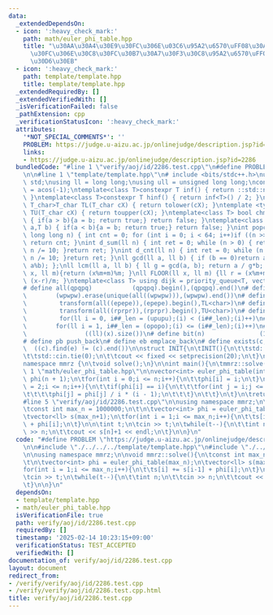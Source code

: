 ```yaml
---
data:
  _extendedDependsOn:
  - icon: ':heavy_check_mark:'
    path: math/euler_phi_table.hpp
    title: "\u30AA\u30A4\u30E9\u30FC\u306E\u03C6\u95A2\u6570\uFF08\u30AA\u30A4\u30E9\
      \u30FC\u306E\u30C8\u30FC\u30B7\u30A7\u30F3\u30C8\u95A2\u6570\uFF09\u30C6\u30FC\
      \u30D6\u30EB"
  - icon: ':heavy_check_mark:'
    path: template/template.hpp
    title: template/template.hpp
  _extendedRequiredBy: []
  _extendedVerifiedWith: []
  _isVerificationFailed: false
  _pathExtension: cpp
  _verificationStatusIcon: ':heavy_check_mark:'
  attributes:
    '*NOT_SPECIAL_COMMENTS*': ''
    PROBLEM: https://judge.u-aizu.ac.jp/onlinejudge/description.jsp?id=2286
    links:
    - https://judge.u-aizu.ac.jp/onlinejudge/description.jsp?id=2286
  bundledCode: "#line 1 \"verify/aoj/id/2286.test.cpp\"\n#define PROBLEM \"https://judge.u-aizu.ac.jp/onlinejudge/description.jsp?id=2286\"\
    \n\n#line 1 \"template/template.hpp\"\n# include <bits/stdc++.h>\nusing namespace\
    \ std;\nusing ll = long long;\nusing ull = unsigned long long;\nconst double pi\
    \ = acos(-1);\ntemplate<class T>constexpr T inf() { return ::std::numeric_limits<T>::max();\
    \ }\ntemplate<class T>constexpr T hinf() { return inf<T>() / 2; }\ntemplate <typename\
    \ T_char>T_char TL(T_char cX) { return tolower(cX); }\ntemplate <typename T_char>T_char\
    \ TU(T_char cX) { return toupper(cX); }\ntemplate<class T> bool chmin(T& a,T b)\
    \ { if(a > b){a = b; return true;} return false; }\ntemplate<class T> bool chmax(T&\
    \ a,T b) { if(a < b){a = b; return true;} return false; }\nint popcnt(unsigned\
    \ long long n) { int cnt = 0; for (int i = 0; i < 64; i++)if ((n >> i) & 1)cnt++;\
    \ return cnt; }\nint d_sum(ll n) { int ret = 0; while (n > 0) { ret += n % 10;\
    \ n /= 10; }return ret; }\nint d_cnt(ll n) { int ret = 0; while (n > 0) { ret++;\
    \ n /= 10; }return ret; }\nll gcd(ll a, ll b) { if (b == 0)return a; return gcd(b,\
    \ a%b); };\nll lcm(ll a, ll b) { ll g = gcd(a, b); return a / g*b; };\nll MOD(ll\
    \ x, ll m){return (x%m+m)%m; }\nll FLOOR(ll x, ll m) {ll r = (x%m+m)%m; return\
    \ (x-r)/m; }\ntemplate<class T> using dijk = priority_queue<T, vector<T>, greater<T>>;\n\
    # define all(qpqpq)           (qpqpq).begin(),(qpqpq).end()\n# define UNIQUE(wpwpw)\
    \        (wpwpw).erase(unique(all((wpwpw))),(wpwpw).end())\n# define LOWER(epepe)\
    \         transform(all((epepe)),(epepe).begin(),TL<char>)\n# define UPPER(rprpr)\
    \         transform(all((rprpr)),(rprpr).begin(),TU<char>)\n# define rep(i,upupu)\
    \         for(ll i = 0, i##_len = (upupu);(i) < (i##_len);(i)++)\n# define reps(i,opopo)\
    \        for(ll i = 1, i##_len = (opopo);(i) <= (i##_len);(i)++)\n# define len(x)\
    \                ((ll)(x).size())\n# define bit(n)               (1LL << (n))\n\
    # define pb push_back\n# define eb emplace_back\n# define exists(c, e)       \
    \  ((c).find(e) != (c).end())\n\nstruct INIT{\n\tINIT(){\n\t\tstd::ios::sync_with_stdio(false);\n\
    \t\tstd::cin.tie(0);\n\t\tcout << fixed << setprecision(20);\n\t}\n}INIT;\n\n\
    namespace mmrz {\n\tvoid solve();\n}\n\nint main(){\n\tmmrz::solve();\n}\n#line\
    \ 1 \"math/euler_phi_table.hpp\"\n\nvector<int> euler_phi_table(int n){\n\tvector<int>\
    \ phi(n + 1);\n\tfor(int i = 0;i <= n;i++){\n\t\tphi[i] = i;\n\t}\n\tfor(int i\
    \ = 2;i <= n;i++){\n\t\tif(phi[i] == i){\n\t\t\tfor(int j = i;j <= n;j += i){\n\
    \t\t\t\tphi[j] = phi[j] / i * (i - 1);\n\t\t\t}\n\t\t}\n\t}\n\treturn phi;\n}\n\
    #line 5 \"verify/aoj/id/2286.test.cpp\"\n\nusing namespace mmrz;\n\nvoid mmrz::solve(){\n\
    \tconst int max_n = 1000000;\n\t\n\tvector<int> phi = euler_phi_table(max_n);\n\
    \tvector<ll> s(max_n+1);\n\tfor(int i = 1;i <= max_n;i++){\n\t\ts[i] += s[i-1]\
    \ + phi[i];\n\t}\n\n\tint t;\n\tcin >> t;\n\twhile(t--){\n\t\tint n;\n\t\tcin\
    \ >> n;\n\t\tcout << s[n]+1 << endl;\n\t}\n\n}\n"
  code: "#define PROBLEM \"https://judge.u-aizu.ac.jp/onlinejudge/description.jsp?id=2286\"\
    \n\n#include \"./../../../template/template.hpp\"\n#include \"./../../../math/euler_phi_table.hpp\"\
    \n\nusing namespace mmrz;\n\nvoid mmrz::solve(){\n\tconst int max_n = 1000000;\n\
    \t\n\tvector<int> phi = euler_phi_table(max_n);\n\tvector<ll> s(max_n+1);\n\t\
    for(int i = 1;i <= max_n;i++){\n\t\ts[i] += s[i-1] + phi[i];\n\t}\n\n\tint t;\n\
    \tcin >> t;\n\twhile(t--){\n\t\tint n;\n\t\tcin >> n;\n\t\tcout << s[n]+1 << endl;\n\
    \t}\n\n}\n"
  dependsOn:
  - template/template.hpp
  - math/euler_phi_table.hpp
  isVerificationFile: true
  path: verify/aoj/id/2286.test.cpp
  requiredBy: []
  timestamp: '2025-02-14 10:23:15+09:00'
  verificationStatus: TEST_ACCEPTED
  verifiedWith: []
documentation_of: verify/aoj/id/2286.test.cpp
layout: document
redirect_from:
- /verify/verify/aoj/id/2286.test.cpp
- /verify/verify/aoj/id/2286.test.cpp.html
title: verify/aoj/id/2286.test.cpp
---
```

